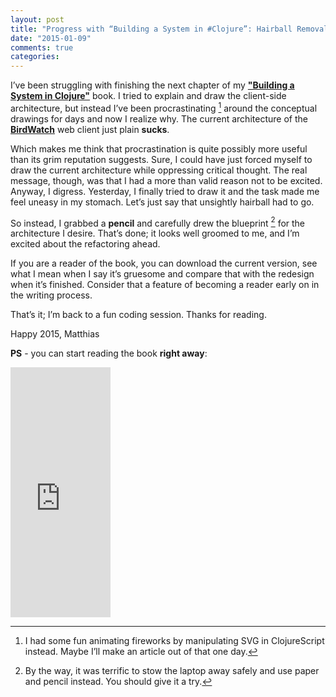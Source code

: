 ```yaml
---
layout: post
title: "Progress with “Building a System in #Clojure”: Hairball Removal"
date: "2015-01-09"
comments: true
categories: 
---
```

I’ve been struggling with finishing the next chapter of my **["Building a System in Clojure"](https://leanpub.com/building-a-system-in-clojure)** book. I tried to explain and draw the client-side architecture, but instead I’ve been procrastinating [^1] around the conceptual drawings for days and now I realize why. The current architecture of the **[BirdWatch](https://github.com/matthiasn/BirdWatch)** web client just plain **sucks**.

Which makes me think that procrastination is quite possibly more useful than its grim reputation suggests. Sure, I could have just forced myself to draw the current architecture while oppressing critical thought. The real message, though, was that I had a more than valid reason not to be excited. Anyway, I digress. Yesterday, I finally tried to draw it and the task made me feel uneasy in my stomach. Let’s just say that unsightly hairball had to go.

So instead, I grabbed a **pencil** and carefully drew the blueprint [^2] for the architecture I desire. That’s done; it looks well groomed to me, and I’m excited about the refactoring ahead.

If you are a reader of the book, you can download the current version, see what I mean when I say it’s gruesome and compare that with the redesign when it’s finished. Consider that a feature of becoming a reader early on in the writing process.

That’s it; I’m back to a fun coding session. Thanks for reading.

Happy 2015, 
Matthias

**PS** - you can start reading the book **right away**:

<iframe width="160" height="400" src="https://leanpub.com/building-a-system-in-clojure/embed" frameborder="0" allowtransparency="true"></iframe>

[^1]: I had some fun animating fireworks by manipulating SVG in ClojureScript instead. Maybe I’ll make an article out of that one day.

[^2]: By the way, it was terrific to stow the laptop away safely and use paper and pencil instead. You should give it a try.
